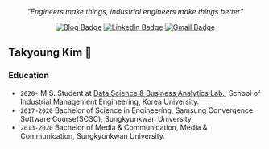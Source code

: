 

<div align=center>
  
<i> "Engineers make things, industrial engineers make things better" </i>

</div>

<div align=center>

[![Blog Badge](http://img.shields.io/badge/-Tech%20blog-black?style=flat-square&logo=github&link=https://youngerous.github.io/)](https://youngerous.github.io/) 
[![Linkedin Badge](https://img.shields.io/badge/-LinkedIn-blue?style=flat-square&logo=Linkedin&logoColor=white&link=https://www.linkedin.com/in/takyoung-kim-03b091193/)](https://www.linkedin.com/in/takyoung-kim-03b091193/) 
[![Gmail Badge](https://img.shields.io/badge/-Gmail-d14836?style=flat-square&logo=Gmail&logoColor=white&link=mailto:youngerous@gmail.com)](mailto:youngerous@gmail.com)

</div>

## Takyoung Kim 🎨


### Education
- ```2020-``` M.S. Student at [Data Science & Business Analytics Lab.](http://dsba.korea.ac.kr/), School of Industrial Management Engineering, Korea University.
- ```2017-2020``` Bachelor of Science in Engineering, Samsung Convergence Software Course(SCSC), Sungkyunkwan University.
- ```2013-2020``` Bachelor of Media & Communication, Media & Communication, Sungkyunkwan University.






<!--
**youngerous/youngerous** is a ✨ _special_ ✨ repository because its `README.md` (this file) appears on your GitHub profile.

Here are some ideas to get you started:

- 🔭 I’m currently working on ...
- 🌱 I’m currently learning ...
- 👯 I’m looking to collaborate on ...
- 🤔 I’m looking for help with ...
- 💬 Ask me about ...
- 📫 How to reach me: ...
- 😄 Pronouns: ...
- ⚡ Fun fact: ...
-->
